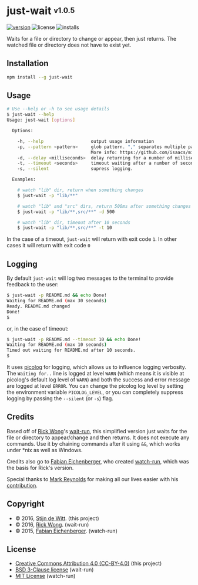 # just-wait <sup><sub>v1.0.5</sub></sup>

[![version](https://img.shields.io/npm/v/just-wait.svg)](https://npmjs.org/package/just-wait) ![license](https://img.shields.io/npm/l/just-wait.svg) ![installs](https://img.shields.io/npm/dt/just-wait.svg)

Waits for a file or directory to change or appear, then just returns. The watched file or directory does not have to exist yet.

## Installation

```bash
npm install --g just-wait
```

## Usage

```bash
# Use --help or -h to see usage details
$ just-wait --help
Usage: just-wait [options]

  Options:

    -h, --help                  output usage information
    -p, --pattern <pattern>     glob pattern. "," separates multiple patterns.
                                More info: https://github.com/isaacs/minimatch
    -d, --delay <milliseconds>  delay returning for a number of milliseconds
    -t, --timeout <seconds>     timeout waiting after a number of seconds (default=30)
    -s, --silent                supress logging.

  Examples:

    # watch "lib" dir, return when something changes
    $ just-wait -p "lib/**"

    # watch "lib" and "src" dirs, return 500ms after something changes
    $ just-wait -p "lib/**,src/**" -d 500

    # watch "lib" dir, timeout after 10 seconds
    $ just-wait -p "lib/**,src/**" -t 10
```

In the case of a timeout, `just-wait` will return with exit code `1`.
In other cases it will return with exit code `0`

## Logging
By default `just-wait` will log two messages to the terminal to provide
feedback to the user:

```bash
$ just-wait -p README.md && echo Done!
Waiting for README.md (max 30 seconds)
Ready. README.md changed
Done!
$
```

or, in the case of timeout:

```bash
$ just-wait -p README.md --timeout 10 && echo Done!
Waiting for README.md (max 10 seconds)
Timed out waiting for README.md after 10 seconds.
$
```

It uses [picolog](https://npmjs.org/package/picolog) for logging, which allows us
to influence logging verbosity. The `Waiting for..` line is logged at level
`WARN` (which means it is visible at picolog's default log level of `WARN`) and
both the success and error message are logged at level `ERROR`. You can change
the picolog log level by setting the environment variable `PICOLOG_LEVEL`, or you
can completely suppress logging by passing the `--silent` (or `-s`) flag.

## Credits
Based off of [Rick Wong](https://github.com/RickWong)'s [wait-run](https://www.npmjs.com/package/wait-run),
this simplified version just waits for the file or directory to appear/change and then returns. It does not
execute any commands. Use it by chaining commands after it using `&&`, which works under *nix as well as Windows.

Credits also go to [Fabian Eichenberger](https://github.com/queckezz), who created [watch-run](https://github.com/queckezz/watch-run),
which was the basis for Rick's version.

Special thanks to [Mark Reynolds](https://github.com/lostthetrail) for making all our lives easier with his [contribution](https://github.com/Download/just-wait/pull/1).

## Copyright
* © 2016, [Stijn de Witt](http://StijnDeWitt.com). (this project)
* © 2016, [Rick Wong](https://github.com/RickWong). (wait-run)
* © 2015, [Fabian Eichenberger](https://github.com/queckezz). (watch-run)

## License
* [Creative Commons Attribution 4.0 (CC-BY-4.0)](https://creativecommons.org/licenses/by/4.0/) (this project)
* [BSD 3-Clause license](https://opensource.org/licenses/BSD-3-Clause) (wait-run)
* [MIT License](https://opensource.org/licenses/MIT) (watch-run)
